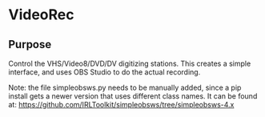 # VideoRec

## Purpose
Control the VHS/Video8/DVD/DV digitizing stations. This creates a simple interface, and uses OBS Studio to do the actual recording.

Note: the file simpleobsws.py needs to be manually added, since a pip install gets a newer version that uses different class names. It can be found at: https://github.com/IRLToolkit/simpleobsws/tree/simpleobsws-4.x
